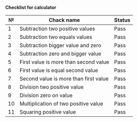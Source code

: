 
**Checklist for calculator**

| №  | Chack name                            | Status |
|----|---------------------------------------|--------|
| 1  | Subtraction two positive values       | Pass   |
| 2  | Subtraction two equals values         | Pass   |
| 3  | Subtraction bigger value and zero     | Pass   |
| 4  | Subtraction zero and bigger value     | Pass   |
| 5  | First value is more than second value | Pass   |
| 6  | First value is equal second value     | Pass   |
| 7  | Second value is more than first value | Pass   |
| 8  | Division two positive value           | Pass   |
| 9  | Division zero on value                | Pass   |
| 10 | Multiplication of two positive value  | Pass   |
| 11 | Squaring positive value               | Pass   |






